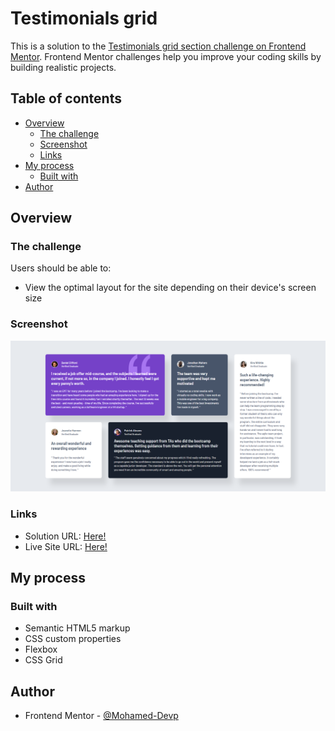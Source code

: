 # Testimonials grid

This is a solution to the [Testimonials grid section challenge on Frontend Mentor](https://www.frontendmentor.io/challenges/testimonials-grid-section-Nnw6J7Un7). Frontend Mentor challenges help you improve your coding skills by building realistic projects. 

## Table of contents

- [Overview](#overview)
  - [The challenge](#the-challenge)
  - [Screenshot](#screenshot)
  - [Links](#links)
- [My process](#my-process)
  - [Built with](#built-with)
- [Author](#author)

## Overview

### The challenge

Users should be able to:

- View the optimal layout for the site depending on their device's screen size

### Screenshot

![Preview Screenshot](./images/preview.png)

### Links

- Solution URL: [Here!](https://www.frontendmentor.io/solutions/responsive-testimonials-grid-built-with-html-and-css-pW85EBh1D8)
- Live Site URL: [Here!](https://mohamed-devp.github.io/testimonials-grid/)

## My process

### Built with

- Semantic HTML5 markup
- CSS custom properties
- Flexbox
- CSS Grid

## Author

- Frontend Mentor - [@Mohamed-Devp](https://www.frontendmentor.io/profile/Mohamed-Devp)